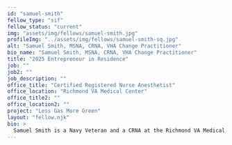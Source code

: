 ```yaml
---
id: "samuel-smith"
fellow_type: "sif"
fellow_status: "current"
img: "assets/img/fellows/samuel-smith.jpg"
profileImg: "../assets/img/fellows/samuel-smith-sq.jpg"
alt: "Samuel Smith, MSNA, CRNA, VHA Change Practitioner"
bio_name: "Samuel Smith, MSNA, CRNA, VHA Change Practitioner"
title: "2025 Entrepreneur in Residence"
job: ""
job2: ""
job_description: ""
office_title: "Certified Registered Nurse Anesthetist"
office_location: "Richmond VA Medical Center"
office_title2: ""
office_location2: ""
project: "Less Gas More Green"
layout: "fellow.njk"
bio: >
  Samuel Smith is a Navy Veteran and a CRNA at the Richmond VA Medical Center. Sam has been an anesthesia provider for almost 20 years. Sam oversaw the Liver Transplant Anesthesia Team at Virginia Commonwealth University for 13 years. Sam has been heavily involved in committees, leadership positions, and presentations to the Richmond VA's Anesthesia Department and other departments system wide. Sam considers himself a work in progress, always striving to improve and do better. He is constantly seeking ways to innovate and move his department forward. He is a member and participant in the National Center for Patient Safety's collaborative effort with National Anesthesia Program to bring awareness to safety events nationwide through quarterly presentations to anesthesia leadership nationwide. Colleagues might describe him as kind, thoughtful, a novel thinker, and a capable self-starter. Smith recently completed a Seed Investee year in FY23 and Spread Investee Project in FY24 for iNET, where he honed his innovation skills and promoted his thought-leader abilities promoting his innovative approach to lowering greenhouse gas formation from anesthesia gases. This project led Smith to receive his Lean Yellow Belt and Change Management Practitioner certification.
---
```

